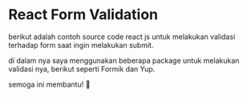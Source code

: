 
# React Form Validation

berikut adalah contoh source code react js untuk melakukan validasi terhadap form saat ingin melakukan submit.

di dalam nya saya menggunakan beberapa package untuk melakukan validasi nya, berikut seperti Formik dan Yup.

semoga ini membantu! 🚀

